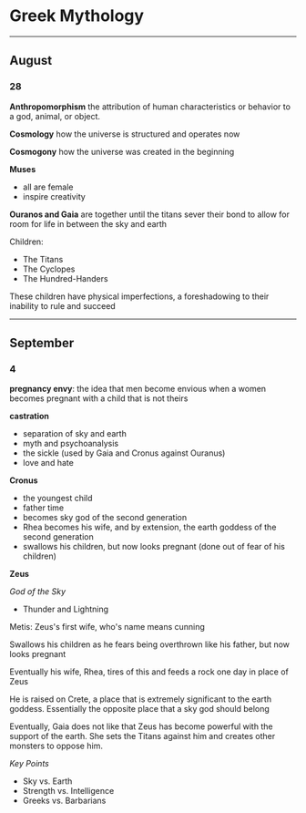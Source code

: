  # Greek Mythology

---

## August

### 28

**Anthropomorphism** the attribution of human characteristics or behavior to a god, animal, or object.

**Cosmology** how the universe is structured and operates now

**Cosmogony** how the universe was created in the beginning

**Muses** 

- all are female
- inspire creativity

**Ouranos and Gaia** are together until the titans sever their bond to allow for room for life in between the sky and earth

Children:

- The Titans
- The Cyclopes
- The Hundred-Handers

These children have physical imperfections, a foreshadowing to their inability to rule and succeed

---

## September

### 4

**pregnancy envy**: the idea that men become envious when a women becomes pregnant with a child that is not theirs

**castration**

- separation of sky and earth
- myth and psychoanalysis
- the sickle (used by Gaia and Cronus against Ouranus)
- love and hate

**Cronus**

- the youngest child
- father time
- becomes sky god of the second generation
- Rhea becomes his wife, and by extension, the earth goddess of the second generation
- swallows his children, but now looks pregnant (done out of fear of his children)

**Zeus** 

*God of the Sky*

- Thunder and Lightning

Metis: Zeus's first wife, who's name means cunning

Swallows his children as he fears being overthrown like his father, but now looks pregnant

Eventually his wife, Rhea, tires of this and feeds a rock one day in place of Zeus

He is raised on Crete, a place that is extremely significant to the earth goddess. Essentially the opposite place that a sky god should belong

Eventually, Gaia does not like that Zeus has become powerful with the support of the earth. She sets the Titans against him and creates other monsters to oppose him.

*Key Points*

- Sky vs. Earth
- Strength vs. Intelligence
- Greeks vs. Barbarians